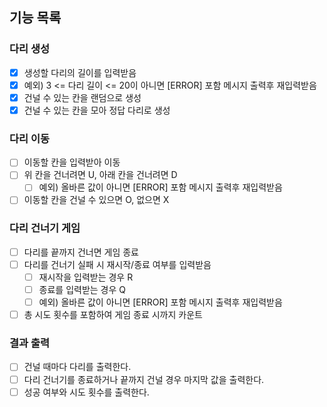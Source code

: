 ## 기능 목록

### 다리 생성
- [X] 생성할 다리의 길이를 입력받음
- [X] 예외) 3 <= 다리 길이 <= 20이 아니면 [ERROR] 포함 메시지 출력후 재입력받음
- [X] 건널 수 있는 칸을 랜덤으로 생성
- [X] 건널 수 있는 칸을 모아 정답 다리로 생성
 
### 다리 이동
- [ ] 이동할 칸을 입력받아 이동
- [ ] 위 칸을 건너려면 U, 아래 칸을 건너려면 D
  - [ ] 예외) 올바른 값이 아니면 [ERROR] 포함 메시지 출력후 재입력받음
- [ ] 이동할 칸을 건널 수 있으면 O, 없으면 X

### 다리 건너기 게임
- [ ] 다리를 끝까지 건너면 게임 종료
- [ ] 다리를 건너기 실패 시 재시작/종료 여부를 입력받음
  - [ ] 재시작을 입력받는 경우 R
  - [ ] 종료를 입력받는 경우 Q
  - [ ] 예외) 올바른 값이 아니면 [ERROR] 포함 메시지 출력후 재입력받음
- [ ] 총 시도 횟수를 포함하여 게임 종료 시까지 카운트

### 결과 출력
- [ ] 건널 때마다 다리를 출력한다.
- [ ] 다리 건너기를 종료하거나 끝까지 건널 경우 마지막 값을 출력한다.
- [ ] 성공 여부와 시도 횟수를 출력한다.